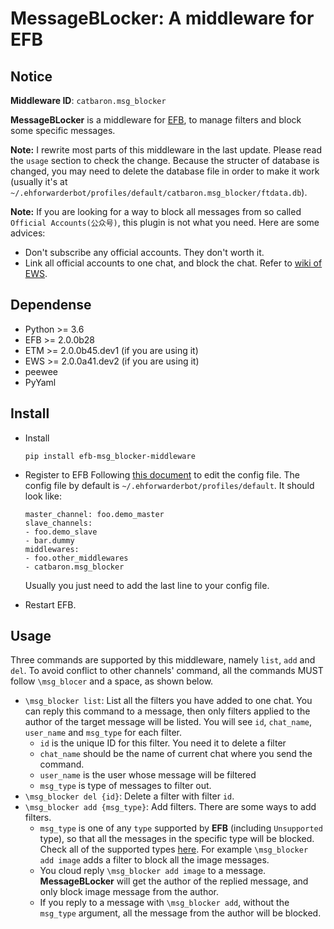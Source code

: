 # MessageBLocker: A middleware for EFB 

## Notice

**Middleware ID**: `catbaron.msg_blocker`

**MessageBLocker** is a middleware for [EFB](https://ehforwarderbot.readthedocs.io), to manage filters and block some specific messages. 

**Note:** I rewrite most parts of this middleware in the last update. Please read the `usage` section to check the change. Because the structer of database is changed, you may need to delete the database file in order to make it work (usually it's at `~/.ehforwarderbot/profiles/default/catbaron.msg_blocker/ftdata.db`). 

**Note:** If you are looking for a way to block all messages from so called `Official Accounts(公众号)`, this plugin is not what you need. Here are some advices:
* Don't subscribe any official accounts. They don't worth it.
* Link all official accounts to one chat, and block the chat. Refer to [wiki of EWS](https://github.com/blueset/efb-wechat-slave/wiki/EWS-&-ETM%EF%BC%9A%E6%89%B9%E9%87%8F%E7%BB%91%E5%AE%9A%EF%BC%88%E5%85%AC%E4%BC%97%E5%8F%B7%E7%AD%89%EF%BC%89).

## Dependense

* Python >= 3.6
* EFB >= 2.0.0b28
* ETM >= 2.0.0b45.dev1 (if you are using it)
* EWS >= 2.0.0a41.dev2 (if you are using it)
* peewee
* PyYaml

## Install

* Install
    ```
    pip install efb-msg_blocker-middleware
    ```
* Register to EFB
Following [this document](https://ehforwarderbot.readthedocs.io/en/latest/getting-started.html) to edit the config file. The config file by default is `~/.ehforwarderbot/profiles/default`. It should look like:
    ```
    master_channel: foo.demo_master
    slave_channels:
    - foo.demo_slave
    - bar.dummy
    middlewares:
    - foo.other_middlewares
    - catbaron.msg_blocker
    ```

    Usually you just need to add the last line to your config file.

* Restart EFB.

## Usage
Three commands are supported by this middleware, namely `list`, `add` and `del`. To avoid conflict to other channels' command, all the commands MUST follow `\msg_blocer` and a space, as shown below.

* `\msg_blocker list`: List all the filters you have added to one chat. You can reply this command to a message, then only filters applied to the author of the target message will be listed. You will see `id`, `chat_name`, `user_name` and `msg_type` for each filter.
    * `id` is the unique ID for this filter. You need it to delete a filter
    * `chat_name` should be the name of current chat where you send the command.
    * `user_name` is the user whose message will be filtered
    * `msg_type` is type of messages to filter out. 
* `\msg_blocker del {id}`: Delete a filter with filter `id`.
* `\msg_blocker add {msg_type}`: Add filters. There are some ways to add filters.
    * `msg_type` is one of any `type` supported by **EFB** (including `Unsupported` type), so that all the messages in the specific type will be blocked. Check all of the supported types [here](https://ehforwarderbot.readthedocs.io/en/latest/API/constants.html#ehforwarderbot.constants.MsgType). For example `\msg_blocker add image` adds a filter to block all the image messages.
    * You cloud reply `\msg_blocker add image` to a message. **MessageBLocker** will get the author of the replied message, and only block image message from the author.
    * If you reply to a message with `\msg_blocker add`, without the `msg_type` argument, all the message from the author will be blocked.


